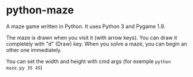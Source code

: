 python-maze
===========

A maze game written in Python. It uses Python 3 and Pygame 1.9.

The maze is drawn when you visit it (with arrow keys). You can draw it completely with "d" (Draw) key.
When you solve a maze, you can begin an other one immediately.

You can set the width and height with cmd args (for exemple `python maze.py 35 45`)
